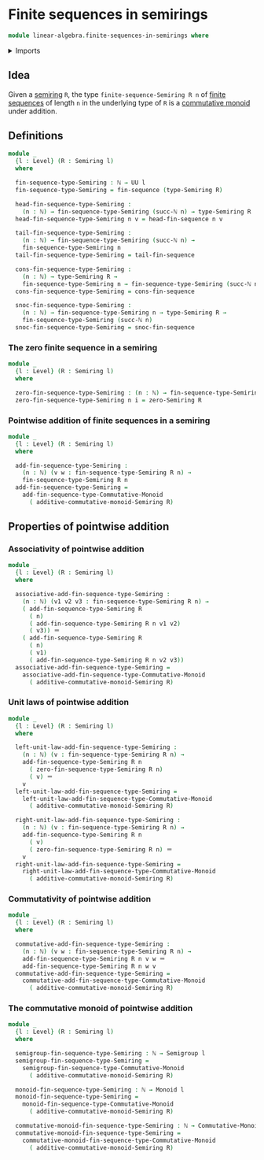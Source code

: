 # Finite sequences in semirings

```agda
module linear-algebra.finite-sequences-in-semirings where
```

<details><summary>Imports</summary>

```agda
open import elementary-number-theory.natural-numbers

open import foundation.dependent-pair-types
open import foundation.function-extensionality
open import foundation.identity-types
open import foundation.universe-levels

open import group-theory.commutative-monoids
open import group-theory.monoids
open import group-theory.semigroups

open import linear-algebra.finite-sequences-in-commutative-monoids

open import lists.finite-sequences
open import lists.functoriality-finite-sequences

open import ring-theory.semirings
```

</details>

## Idea

Given a [semiring](ring-theory.semirings.md) `R`, the type
`finite-sequence-Semiring R n` of [finite sequences](lists.finite-sequences.md)
of length `n` in the underlying type of `R` is a
[commutative monoid](group-theory.commutative-monoids.md) under addition.

## Definitions

```agda
module _
  {l : Level} (R : Semiring l)
  where

  fin-sequence-type-Semiring : ℕ → UU l
  fin-sequence-type-Semiring = fin-sequence (type-Semiring R)

  head-fin-sequence-type-Semiring :
    (n : ℕ) → fin-sequence-type-Semiring (succ-ℕ n) → type-Semiring R
  head-fin-sequence-type-Semiring n v = head-fin-sequence n v

  tail-fin-sequence-type-Semiring :
    (n : ℕ) → fin-sequence-type-Semiring (succ-ℕ n) →
    fin-sequence-type-Semiring n
  tail-fin-sequence-type-Semiring = tail-fin-sequence

  cons-fin-sequence-type-Semiring :
    (n : ℕ) → type-Semiring R →
    fin-sequence-type-Semiring n → fin-sequence-type-Semiring (succ-ℕ n)
  cons-fin-sequence-type-Semiring = cons-fin-sequence

  snoc-fin-sequence-type-Semiring :
    (n : ℕ) → fin-sequence-type-Semiring n → type-Semiring R →
    fin-sequence-type-Semiring (succ-ℕ n)
  snoc-fin-sequence-type-Semiring = snoc-fin-sequence
```

### The zero finite sequence in a semiring

```agda
module _
  {l : Level} (R : Semiring l)
  where

  zero-fin-sequence-type-Semiring : (n : ℕ) → fin-sequence-type-Semiring R n
  zero-fin-sequence-type-Semiring n i = zero-Semiring R
```

### Pointwise addition of finite sequences in a semiring

```agda
module _
  {l : Level} (R : Semiring l)
  where

  add-fin-sequence-type-Semiring :
    (n : ℕ) (v w : fin-sequence-type-Semiring R n) →
    fin-sequence-type-Semiring R n
  add-fin-sequence-type-Semiring =
    add-fin-sequence-type-Commutative-Monoid
      ( additive-commutative-monoid-Semiring R)
```

## Properties of pointwise addition

### Associativity of pointwise addition

```agda
module _
  {l : Level} (R : Semiring l)
  where

  associative-add-fin-sequence-type-Semiring :
    (n : ℕ) (v1 v2 v3 : fin-sequence-type-Semiring R n) →
    ( add-fin-sequence-type-Semiring R
      ( n)
      ( add-fin-sequence-type-Semiring R n v1 v2)
      ( v3)) ＝
    ( add-fin-sequence-type-Semiring R
      ( n)
      ( v1)
      ( add-fin-sequence-type-Semiring R n v2 v3))
  associative-add-fin-sequence-type-Semiring =
    associative-add-fin-sequence-type-Commutative-Monoid
      ( additive-commutative-monoid-Semiring R)
```

### Unit laws of pointwise addition

```agda
module _
  {l : Level} (R : Semiring l)
  where

  left-unit-law-add-fin-sequence-type-Semiring :
    (n : ℕ) (v : fin-sequence-type-Semiring R n) →
    add-fin-sequence-type-Semiring R n
      ( zero-fin-sequence-type-Semiring R n)
      ( v) ＝
    v
  left-unit-law-add-fin-sequence-type-Semiring =
    left-unit-law-add-fin-sequence-type-Commutative-Monoid
      ( additive-commutative-monoid-Semiring R)

  right-unit-law-add-fin-sequence-type-Semiring :
    (n : ℕ) (v : fin-sequence-type-Semiring R n) →
    add-fin-sequence-type-Semiring R n
      ( v)
      ( zero-fin-sequence-type-Semiring R n) ＝
    v
  right-unit-law-add-fin-sequence-type-Semiring =
    right-unit-law-add-fin-sequence-type-Commutative-Monoid
      ( additive-commutative-monoid-Semiring R)
```

### Commutativity of pointwise addition

```agda
module _
  {l : Level} (R : Semiring l)
  where

  commutative-add-fin-sequence-type-Semiring :
    (n : ℕ) (v w : fin-sequence-type-Semiring R n) →
    add-fin-sequence-type-Semiring R n v w ＝
    add-fin-sequence-type-Semiring R n w v
  commutative-add-fin-sequence-type-Semiring =
    commutative-add-fin-sequence-type-Commutative-Monoid
      ( additive-commutative-monoid-Semiring R)
```

### The commutative monoid of pointwise addition

```agda
module _
  {l : Level} (R : Semiring l)
  where

  semigroup-fin-sequence-type-Semiring : ℕ → Semigroup l
  semigroup-fin-sequence-type-Semiring =
    semigroup-fin-sequence-type-Commutative-Monoid
      ( additive-commutative-monoid-Semiring R)

  monoid-fin-sequence-type-Semiring : ℕ → Monoid l
  monoid-fin-sequence-type-Semiring =
    monoid-fin-sequence-type-Commutative-Monoid
      ( additive-commutative-monoid-Semiring R)

  commutative-monoid-fin-sequence-type-Semiring : ℕ → Commutative-Monoid l
  commutative-monoid-fin-sequence-type-Semiring =
    commutative-monoid-fin-sequence-type-Commutative-Monoid
      ( additive-commutative-monoid-Semiring R)
```
